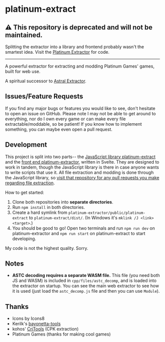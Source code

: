 # platinum-extract

## ⚠️ This repository is deprecated and will not be maintained.
Splitting the extractor into a library and frontend probably wasn't the smartest idea. Visit the [Platinum Extractor](https://github.com/cabalex/platinum-extractor) for code.

---
A powerful extractor for extracting and modding Platinum Games' games, built for web use.

A spiritual successor to [Astral Extractor](https://cabalex.github.io/astral-extractor).

## Issues/Feature Requests
If you find any major bugs or features you would like to see, don't hesitate to open an issue on GitHub. Please note I may not be able to get around to everything, nor do I own every game or can make every file extractable/moddable, so be patient! If you know how to implement something, you can maybe even open a pull request.

## Development
This project is split into two parts-- the [JavaScript library platinum-extract](https://github.com/cabalex/platinum-extract) and the [front end platinum-extractor](https://github.com/cabalex/platinum-extractor), written in Svelte. They are designed to work in tandem, though the JavaScript library is there in case anyone wants to write scripts that use it. All file extraction and modding is done through the JavaScript library, so [visit that repository for any pull requests you make regarding file extraction](https://github.com/cabalex/platinum-extract).

How to get started:
1. Clone both repositories into **separate directories**.
2. Run `npm install` in both directories.
3. Create a hard symlink from `platinum-extractor/public/platinum-extract` to `platinum-extract/dist/`. (In Windows it's `mklink /J <link> <target>`.)
4. You should be good to go! Open two terminals and run `npm run dev` on platinum-extractor and `npm run start` on platinum-extract to start developing.

My code is not the highest quality. Sorry.

## Notes
- **ASTC decoding requires a separate WASM file.** This file (you need both JS and WASM) is included in `cpp/files/astc_decomp`, and is loaded into the extractor on startup. You can see the main web extractor to see how it is used (just load the `astc_decomp.js` file and then you can use `Module`).

## Thanks
- Icons by Icons8
- Kerilk's [bayonetta-tools](https://github.com/Kerilk/bayonetta_tools/)
- kohos' [CriTools](https://github.com/kohos/CriTools) (CPK extraction)
- Platinum Games (thanks for making cool games)
